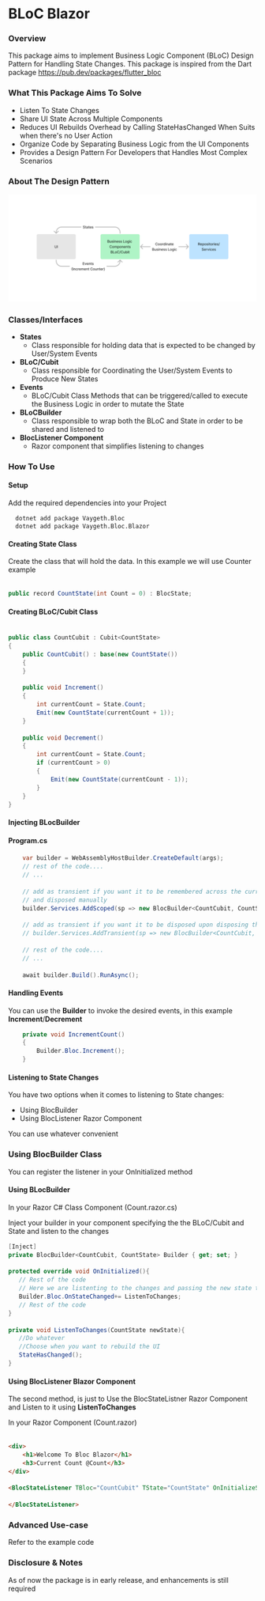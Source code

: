 # BLoC Blazor

### Overview

This package aims to implement Business Logic Component (BLoC) Design Pattern for Handling State Changes. This package
is inspired from the Dart package https://pub.dev/packages/flutter_bloc

### What This Package Aims To Solve

* Listen To State Changes
* Share UI State Across Multiple Components
* Reduces UI Rebuilds Overhead by Calling StateHasChanged When Suits when there's no User Action
* Organize Code by Separating Business Logic from the UI Components
* Provides a Design Pattern For Developers that Handles Most Complex Scenarios

### About The Design Pattern

![](Bloc.Blazor.Example/Architecture.png)

### Classes/Interfaces

* **States**
    * Class responsible for holding data that is expected to be changed by User/System Events
* **BLoC/Cubit**
    * Class responsible for Coordinating the User/System Events to Produce New States
* **Events**
    * BLoC/Cubit Class Methods that can be triggered/called to execute the Business Logic in order to mutate the State
* **BLoCBuilder**
    * Class responsible to wrap both the BLoC and State in order to be shared and listened to
* **BlocListener Component**
    * Razor component that simplifies listening to changes

### How To Use

#### Setup
Add the required dependencies into your Project
```
  dotnet add package Vaygeth.Bloc
  dotnet add package Vaygeth.Bloc.Blazor
```

#### Creating State Class
Create the class that will hold the data. In this example we will use Counter example
```csharp

public record CountState(int Count = 0) : BlocState;

```

#### Creating BLoC/Cubit Class

```csharp

public class CountCubit : Cubit<CountState>
{
    public CountCubit() : base(new CountState())
    {
    }

    public void Increment()
    {
        int currentCount = State.Count;
        Emit(new CountState(currentCount + 1));
    }

    public void Decrement()
    {
        int currentCount = State.Count;
        if (currentCount > 0)
        {
            Emit(new CountState(currentCount - 1));
        }
    }
}

```

#### Injecting BLocBuilder

#### Program.cs
```csharp
    var builder = WebAssemblyHostBuilder.CreateDefault(args);
    // rest of the code....
    // ...

    // add as transient if you want it to be remembered across the current context 
    // and disposed manually 
    builder.Services.AddScoped(sp => new BlocBuilder<CountCubit, CountState>(new CountCubit()));

    // add as transient if you want it to be disposed upon disposing the component
    // builder.Services.AddTransient(sp => new BlocBuilder<CountCubit, CountState>(new CountCubit()));
    
    // rest of the code....
    // ...

    await builder.Build().RunAsync();
```

#### Handling Events
You can use the **Builder** to invoke the desired events, in this example **Increment**/**Decrement**

```csharp
    private void IncrementCount()
    {
        Builder.Bloc.Increment();
    }
```

#### Listening to State Changes

You have two options when it comes to listening to State changes:

* Using BlocBuilder
* Using BlocListener Razor Component

You can use whatever convenient

### Using BlocBuilder Class
You can register the listener in your OnInitialized method
#### Using BLocBuilder
In your Razor C# Class Component (Count.razor.cs)

Inject your builder in your component specifying the the BLoC/Cubit and State and listen to the changes

```csharp
[Inject]
private BlocBuilder<CountCubit, CountState> Builder { get; set; }

protected override void OnInitialized(){
   // Rest of the code
   // Here we are listenting to the changes and passing the new state to our listner method **ListenToChanges** 
   Builder.Bloc.OnStateChanged+= ListenToChanges;
   // Rest of the code
}

private void ListenToChanges(CountState newState){
   //Do whatever
   //Choose when you want to rebuild the UI
   StateHasChanged();
}

```


#### Using BlocListener Blazor Component
The second method, is just to Use the BlocStateListner Razor Component and Listen to it using **ListenToChanges**

In your Razor Component (Count.razor)
```html

<div>
    <h1>Welcome To Bloc Blazor</h1>
    <h3>Current Count @Count</h3>
</div>

<BlocStateListener TBloc="CountCubit" TState="CountState" OnInitializeState="ListenToChanges" OnStateChange="ListenToChanges">

</BlocStateListener>

```
### Advanced Use-case
Refer to the example code

### Disclosure & Notes

As of now the package is in early release, and enhancements is still required



